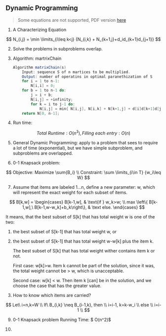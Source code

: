 ## Dynamic Programming

> Some equations are not supported, PDF version [here](https://people.umass.edu/zibinchen/pdf/dynamic.pdf)

1. A Characterizing Equation 

$$
N_{i,j} = \min \limits_{i\leq k<j} {N_{i,k} + N_{k+1,j}+d_id_{k+1}d_{j+1}}
$$

2. Solve the problems in subproblems overlap.

3. Algorithm: martrixChain

   ```java
   Algorithm matrixChain(s) 
       Input: sequence S of n martices to be multiplied.
       Output: number of operatins in optimal paranethization of S
       for i = 1 to n-1:
           N[i,i] = 0;
       for b = 1 to n-1 do:
           j = i + b;
           N[i,j] = +infinity;
           for k = i to j-1 do:
               N[i,j] = min{ N[i,j], N[i,k] + N[k+1,j] + d[i]d[k+1]d[j+1]};
       return N[0, n-1];
   ```

4. Run time:

$$
Total\ Runtime: O(n^3), Filling\ each\ entry:O(n) 
$$

5. General Dynamic Programming: apply to a problem that sees to require a lot of time (exponential), but we have simple subproblem, and subproblems are overlapped.

6. 0-1 Knapsack problem:

$$
Objective: Maximize \sum{B_i} \\
Constraint: \sum \limits_{i\in T} {w_i\leq W}
$$

7. Assume that items are labeled 1...n, define a new parameter: w, which will represent the exact weight for each subset of items. 

$$
B[k,w] = \begin{cases}
B[k-1,w], & \text{if } w_k>w; \\
max \left\{ B[k-1,w],\ B[k-1,w-w_k]+b_k\right\}, & \text else.
\end{cases}
$$

   It means, that the best subset of S\[k] that has total weight w is one of the two:

1. the best subset of S\[k-1] that has total weight w, or

2. the best subset of S\[k-1] that has total weight w-w\[k] plus the item k.

   The best subset of S\[k] that has total weight wither contains item k or not.

   First case: w\[k]>w. Item k cannot be part of the solution, since it was, the total weight cannot be > w, which is unacceptable.

   Second case: w\[k] < w. Then item k [can] be in the solution, and we choose the case that has the greater value.

8. How to know which items are carried?

$$
Let\ i=n,k=W \\
If\ B_{i,k} \neq B_{i-1,k}, then \\ 
i=i-1, k=k-w_i \\
else \\
i=i-1 \\
$$

9. 0-1 Knapsack problem Running Time: $ O(n^2)$

10. 
